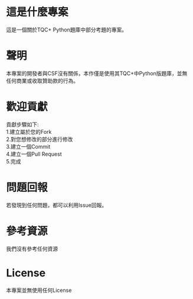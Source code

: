 # 這是什麼專案
這是一個關於TQC+ Python題庫中部分考題的專案。
# 聲明
本專案的開發者與CSF沒有關係，本作僅是使用其TQC+中Python版題庫，並無任何商業或收取贊助款的行為。
# 歡迎貢獻
貢獻步驟如下:<br>
1.建立屬於您的Fork<br>
2.對您想修改的部分進行修改<br>
3.建立一個Commit<br>
4.建立一個Pull Request<br>
5.完成<br>
# 問題回報
若發現到任何問題，都可以利用Issue回報。
# 參考資源
我們沒有參考任何資源
# License
本專案並無使用任何License
